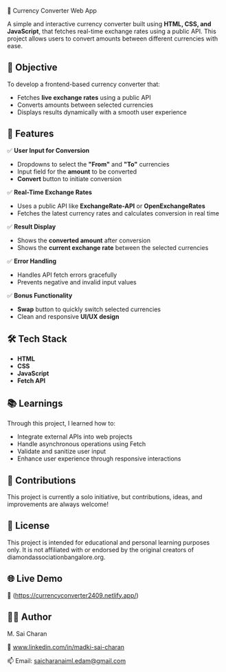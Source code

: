 💱 Currency Converter Web App

A simple and interactive currency converter built using **HTML, CSS, and JavaScript**, that fetches real-time exchange rates using a public API. This project allows users to convert amounts between different currencies with ease.

## 🎯 Objective

To develop a frontend-based currency converter that:
- Fetches **live exchange rates** using a public API
- Converts amounts between selected currencies
- Displays results dynamically with a smooth user experience

## 🚀 Features

✅ **User Input for Conversion**
- Dropdowns to select the **"From"** and **"To"** currencies  
- Input field for the **amount** to be converted  
- **Convert** button to initiate conversion  

✅ **Real-Time Exchange Rates**
- Uses a public API like **ExchangeRate-API** or **OpenExchangeRates**
- Fetches the latest currency rates and calculates conversion in real time

✅ **Result Display**
- Shows the **converted amount** after conversion
- Shows the **current exchange rate** between the selected currencies

✅ **Error Handling**
- Handles API fetch errors gracefully
- Prevents negative and invalid input values

✅ **Bonus Functionality**
- **Swap** button to quickly switch selected currencies  
- Clean and responsive **UI/UX design**  

## 🛠️ Tech Stack

- **HTML**
- **CSS**
- **JavaScript**
- **Fetch API**

## 📚 Learnings

Through this project, I learned how to:
- Integrate external APIs into web projects
- Handle asynchronous operations using Fetch
- Validate and sanitize user input
- Enhance user experience through responsive interactions

## 🤝 Contributions

This project is currently a solo initiative, but contributions, ideas, and improvements are always welcome!

## 📃 License

This project is intended for educational and personal learning purposes only. It is not affiliated with or endorsed by the original creators of diamondassociationbangalore.org.

## 🌐 Live Demo

🔗 (https://currencyconverter2409.netlify.app/)

## 🙋‍♂️ Author

M. Sai Charan

🔗 www.linkedin.com/in/madki-sai-charan

📫 Email: saicharanaiml.edam@gmail.com

